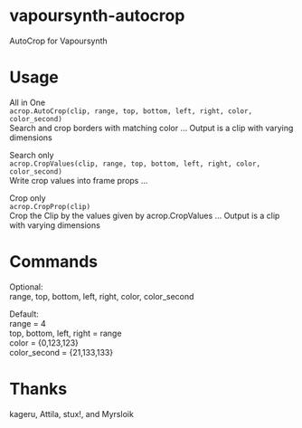 # vapoursynth-autocrop
AutoCrop for Vapoursynth  

# Usage  
All in One  
```acrop.AutoCrop(clip, range, top, bottom, left, right, color, color_second)```  
Search and crop borders with matching color ... Output is a clip with varying dimensions  

Search only  
```acrop.CropValues(clip, range, top, bottom, left, right, color, color_second)```  
Write crop values into frame props ...  

Crop only  
```acrop.CropProp(clip)```  
Crop the Clip by the values given by acrop.CropValues ...  Output is a clip with varying dimensions  

# Commands  
Optional:  
range, top, bottom, left, right, color, color_second  

Default:  
range = 4  
top, bottom, left, right = range  
color = {0,123,123}  
color_second = {21,133,133}  
  
# Thanks  
kageru, Attila, stux!, and Myrsloik  


